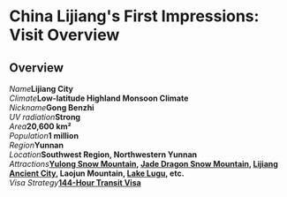 # China Lijiang's First Impressions: Visit Overview

## Overview

<Description>
<div><i>Name</i><b>Lijiang City</b></div>
<div><i>Climate</i><b>Low-latitude Highland Monsoon Climate</b></div>
<div><i>Nickname</i><b>Gong Benzhi</b></div>
<div><i>UV radiation</i><b>Strong</b></div>
<div><i>Area</i><b>20,600 km²</b></div>
<div><i>Population</i><b>1 million</b></div>
<div><i>Region</i><b>Yunnan</b></div>
<div long><i>Location</i><b>Southwest Region, Northwestern Yunnan</b></div>
<div long><i>Attractions</i><b><a href="/yunnan/lijiang/wonders#yulong-snow-mountain">Yulong Snow Mountain</a>, <a href="/yunnan/lijiang/wonders#yulong-snow-mountain">Jade Dragon Snow Mountain</a>, <a href="/yunnan/lijiang/wonders#lijiang-ancient-city">Lijiang Ancient City</a>, Laojun Mountain, <a href="/yunnan/lijiang/wonders#lake-lugu">Lake Lugu</a>, etc.</b></div>
<div long><i>Visa Strategy</i><b><a href="/guide/visa#_144-hour-transit-visa-exemption">144-Hour Transit Visa</a></b></div>
</Description>
